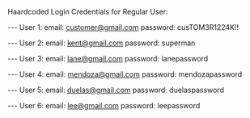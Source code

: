 Haardcoded Login Credentials for Regular User:

--- User 1:
    email: customer@gmail.com
    password: cusTOM3R1224K!!

--- User 2:
    email: kent@gmail.com
    password: superman

--- User 3:
    email: lane@gmail.com
    password: lanepassword

--- User 4:
    email: mendoza@gmail.com
    password: mendozapassword

--- User 5:
    email: duelas@gmail.com
    password: duelaspassword

--- User 6:
    email: lee@gmail.com
    password: leepassword